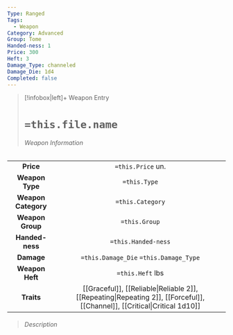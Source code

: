 ```yaml
---
Type: Ranged
Tags:
  - Weapon
Category: Advanced
Group: Tome
Handed-ness: 1
Price: 300
Heft: 3
Damage_Type: channeled
Damage_Die: 1d4
Completed: false
---
```

> [!infobox|left]+ Weapon Entry
> # `=this.file.name`
> ###### Weapon Information
|                     |                                                                                                                            |
|:-------------------:|:--------------------------------------------------------------------------------------------------------------------------:|
|      **Price**      |                                                     `=this.Price` un.                                                      |
|   **Weapon Type**   |                                                        `=this.Type`                                                        |
| **Weapon Category** |                                                      `=this.Category`                                                      |
|  **Weapon Group**   |                                                       `=this.Group`                                                        |
|   **Handed-ness**   |                                                    `=this.Handed-ness`                                                     |
|     **Damage**      |                                           `=this.Damage_Die` `=this.Damage_Type`                                           |
|   **Weapon Heft**   |                                                      `=this.Heft` lbs                                                      |
|     **Traits**      | [[Graceful]], [[Reliable\|Reliable 2]], [[Repeating\|Repeating 2]], [[Forceful]], [[Channel]], [[Critical\|Critical 1d10]] |
> ###### *Description*

